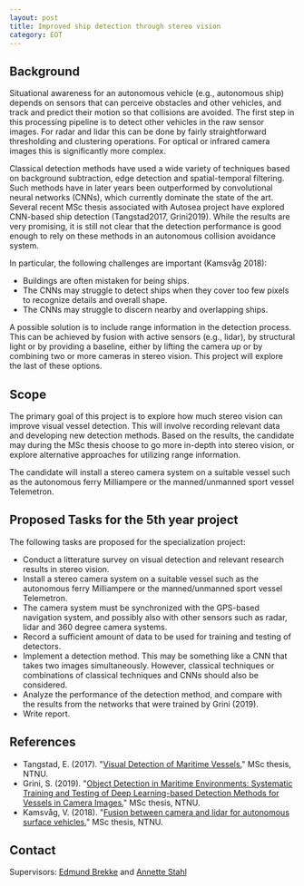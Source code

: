 ```yaml
---
layout: post
title: Improved ship detection through stereo vision
category: EOT
---
```

## Background

Situational awareness for an autonomous vehicle (e.g., autonomous ship) depends on sensors that can perceive obstacles and other vehicles, 
and track and predict their motion so that collisions are avoided. The first step in this processing pipeline is to detect other vehicles in the raw sensor images. 
For radar and lidar this can be done by fairly straightforward thresholding and clustering operations. For optical or infrared camera images this is significantly more complex.

Classical detection methods have used a wide variety of techniques based on background subtraction, edge detection and spatial-temporal filtering. 
Such methods have in later years been outperformed by convolutional neural networks (CNNs), which currently dominate the state of the art. Several recent MSc thesis associated with Autosea project have explored CNN-based ship detection (Tangstad2017, Grini2019). While the results are very promising, it is still not clear that the detection performance is good enough to rely on these methods in an autonomous collision avoidance system. 

In particular, the following challenges are important (Kamsvåg 2018):
* Buildings are often mistaken for being ships. 
* The CNNs may struggle to detect ships when they cover too few pixels to recognize details and overall shape. 
* The CNNs may struggle to discern nearby and overlapping ships. 

A possible solution is to include range information in the detection process. This can be achieved by fusion with active sensors (e.g., lidar), 
by structural light or by providing a baseline, either by lifting the camera up or by combining two or more cameras in stereo vision. 
This project will explore the last of these options. 





## Scope

The primary goal of this project is to explore how much stereo vision can improve visual vessel detection.
This will involve recording relevant data and developing new detection methods. Based on the results, the candidate may during the MSc thesis choose to go more in-depth into stereo vision,
or explore alternative approaches for utilizing range information. 

The candidate will install a stereo camera system on a suitable vessel such as the autonomous ferry Milliampere or the manned/unmanned sport vessel Telemetron. 

## Proposed Tasks for the 5th year project

The following tasks are proposed for the specialization project:

* Conduct a litterature survey on visual detection and relevant research results in stereo vision. 
* Install a stereo camera system on a suitable vessel such as the autonomous ferry Milliampere or the manned/unmanned sport vessel Telemetron. 
* The camera system must be synchronized with the GPS-based navigation system, and possibly also with other sensors such as radar, lidar and 360 degree camera systems. 
* Record a sufficient amount of data to be used for training and testing of detectors. 
* Implement a detection method. This may be something like a CNN that takes two images simultaneously. However, classical techniques or combinations of classical techniques and CNNs should also be considered. 
* Analyze the performance of the detection method, and compare with the results from the networks that were trained by Grini (2019). 
* Write report. 



## References
* Tangstad, E. (2017). "<a href="https://brage.bibsys.no/xmlui/handle/11250/2452113">Visual Detection of Maritime Vessels.</a>" MSc thesis, NTNU.
* Grini, S. (2019). "<a href="http://folk.ntnu.no/edmundfo/msc2019-2020/grini_simen_msc_reduced.pdf">Object Detection in Maritime Environments: Systematic Training and Testing of Deep Learning-based Detection Methods for Vessels in Camera Images.</a>" MSc thesis, NTNU. 
* Kamsvåg, V. (2018). "<a href="http://folk.ntnu.no/edmundfo/msc2019-2020/kamsvaag_msc.pdf">Fusion between camera and lidar for autonomous surface vehicles.</a>" MSc thesis, NTNU.

## Contact

Supervisors: [Edmund Brekke] and [Annette Stahl]


[Edmund Brekke]: www.ntnu.edu/employees/edmund.brekke
[Annette Stahl]: www.ntnu.edu/employees/annette.stahl